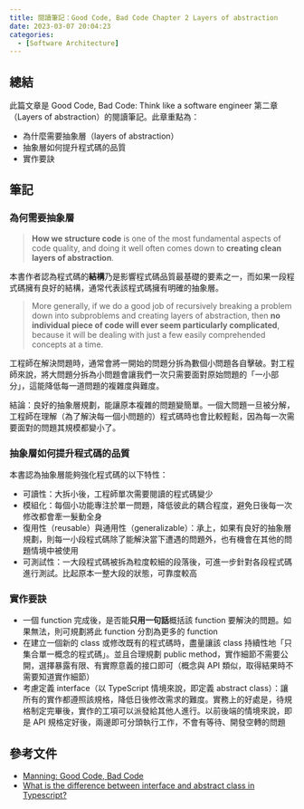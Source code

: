 ```yaml
---
title: 閱讀筆記：Good Code, Bad Code Chapter 2 Layers of abstraction
date: 2023-03-07 20:04:23
categories:
  - [Software Architecture]
---
```


## 總結

此篇文章是 Good Code, Bad Code: Think like a software engineer 第二章（Layers of abstraction）的閱讀筆記。此章重點為：

- 為什麼需要抽象層（layers of abstraction）
- 抽象層如何提升程式碼的品質
- 實作要訣

## 筆記

### 為何需要抽象層

> **How we structure code** is one of the most fundamental aspects of code quality, and doing it well often comes down to **creating clean layers of abstraction**.

本書作者認為程式碼的**結構**乃是影響程式碼品質最基礎的要素之一，而如果一段程式碼擁有良好的結構，通常代表該程式碼擁有明確的抽象層。

> More generally, if we do a good job of recursively breaking a problem down into subproblems and creating layers of abstraction, then **no individual piece of code will ever seem particularly complicated**, because it will be dealing with just a few easily comprehended concepts at a time.

工程師在解決問題時，通常會將一開始的問題分拆為數個小問題各自擊破。對工程師來說，將大問題分拆為小問題會讓我們一次只需要面對原始問題的「一小部分」，這能降低每一道問題的複雜度與難度。

結論：良好的抽象層規劃，能讓原本複雜的問題變簡單。一個大問題一旦被分解，工程師在理解（為了解決每一個小問題的）程式碼時也會比較輕鬆，因為每一次需要面對的問題其規模都變小了。

### 抽象層如何提升程式碼的品質

本書認為抽象層能夠強化程式碼的以下特性：

- 可讀性：大拆小後，工程師單次需要閱讀的程式碼變少
- 模組化：每個小功能專注於單一問題，降低彼此的耦合程度，避免日後每一次修改都會牽一髮動全身
- 復用性（reusable）與通用性（generalizable）：承上，如果有良好的抽象層規劃，則每一小段程式碼除了能解決當下遭遇的問題外，也有機會在其他的問題情境中被使用
- 可測試性：一大段程式碼被拆為粒度較細的段落後，可進一步針對各段程式碼進行測試。比起原本一整大段的狀態，可靠度較高

### 實作要訣

- 一個 function 完成後，是否能**只用一句話**概括該 function 要解決的問題。如果無法，則可規劃將此 function 分割為更多的 function
- 在建立一個新的 class 或修改既有的程式碼時，盡量讓該 class 持續性地「只集合單一概念的程式碼」。並且合理規劃 public method，實作細節不需要公開，選擇暴露有限、有實際意義的接口即可（概念與 API 類似，取得結果時不需要知道實作細節）
- 考慮定義 interface（以 TypeScript 情境來說，即定義 abstract class）：讓所有的實作都遵照該規格，降低日後修改需求的難度。實務上的好處是，待規格制定完畢後，實作的工項可以派發給其他人進行。以前後端的情境來說，即是 API 規格定好後，兩邊即可分頭執行工作，不會有等待、開發空轉的問題

## 參考文件

- [Manning: Good Code, Bad Code](https://www.manning.com/books/good-code-bad-code)
- [What is the difference between interface and abstract class in Typescript?](https://stackoverflow.com/questions/50110844/what-is-the-difference-between-interface-and-abstract-class-in-typescript)
